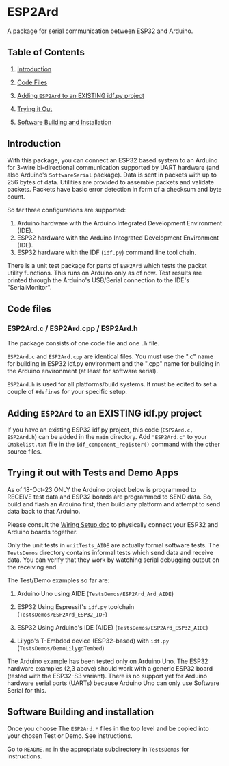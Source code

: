 # ESP2Ard
A package for serial communication between ESP32 and Arduino.

## Table of Contents

1. [Introduction](https://github.com/blake5634/ESP2Ard#Introduction)

2. [Code Files](https://github.com/blake5634/ESP2Ard#Code-files)


3. [Adding `ESP2Ard` to an EXISTING idf.py  project](https://github.com/blake5634/ESP2Ard#adding-esp2ard-to-an-existing-idfpy--project)

4. [Trying it Out](https://github.com/blake5634/ESP2Ard#trying-it-out-with-Test-and-Demo-Apps)

5. [Software Building and Installation](https://github.com/blake5634/ESP2Ard#software-building-and-installation)


## Introduction

With this package, you can connect an ESP32 based system to an Arduino for 3-wire bi-directional
communication supported by UART hardware (and also Arduino's `SoftwareSerial` package).  Data is sent
in packets with up to 256 bytes of data.  Utilities are provided to assemble packets and validate packets.
Packets have basic error detection in form of a checksum and byte count.

So far three configurations are supported:
   1. Arduino hardware with the Arduino Integrated Development Environment (IDE).
   2. ESP32 hardware with the Arduino Integrated Development Environment (IDE).
   3. ESP32 hardware with the IDF (`idf.py`) command line tool chain.

There is a unit test package for parts of `ESP2Ard` which tests the packet utility functions.  This runs
on Arduino only as of now.  Test results are printed through the Arduino's USB/Serial connection to the
IDE's "SerialMonitor".


## Code files

### ESP2Ard.c / ESP2Ard.cpp / ESP2Ard.h
The package consists of one code file and one `.h` file.

`ESP2Ard.c` and `ESP2Ard.cpp` are identical files.
You must use the ".c" name for building in ESP32 idf.py  environment and
the ".cpp" name for building in the Arduino environment (at least for
software serial).

`ESP2Ard.h` is used for all platforms/build systems.   It must be edited
to set a couple of  `#define`s for your specific setup.



## Adding `ESP2Ard` to an EXISTING idf.py  project

If you have an existing ESP32 idf.py  project, this code (`ESP2Ard.c, ESP2Ard.h`)
can be added in the `main` directory.
Add `"ESP2Ard.c"` to your `CMakelist.txt` file in the `idf_component_register()` command with
the other source files.



## Trying it out with Tests and Demo Apps

As of 18-Oct-23 ONLY the Arduino project below is programmed to RECEIVE test data and
ESP32 boards are programmed to SEND data.  So, build and flash an Arduino first, then build
any platform and attempt to send data back to that Arduino.

Please consult the [Wiring Setup doc](Doc/WiringInfo.md)
to physically connect your ESP32 and Arduino boards together.

Only the unit tests in `unitTests_AIDE` are actually formal software tests.   The `TestsDemos`
directory contains informal tests which send data and receive data.  You can verify that they work
by watching serial debugging output on the receiving end.


The Test/Demo examples so far are:

1) Arduino Uno using AIDE  (`TestsDemos/ESP2Ard_Ard_AIDE`)

2) ESP32 Using Espressif's `idf.py` toolchain (`TestsDemos/ESP2Ard_ESP32_IDF`)

3) ESP32 Using Arduino's IDE (AIDE) (`TestsDemos/ESP2Ard_ESP32_AIDE`)

4) Lilygo's T-Embded device (ESP32-based) with `idf.py` (`TestsDemos/DemoLilygoTembed`)

The Arduino example has been tested only on Arduino Uno.   The ESP32 hardware examples (2,3 above)
should work with a generic ESP32 board (tested with the ESP32-S3 variant).   There is no support
yet for Arduino hardware serial ports (UARTs) because Arduino Uno can only use Software Serial for this.

## Software Building and installation

Once you choose
The `ESP2Ard.*` files in the top level and  be copied into your chosen Test or Demo. See instructions.

Go to `README.md` in the appropriate subdirectory in `TestsDemos` for instructions.
